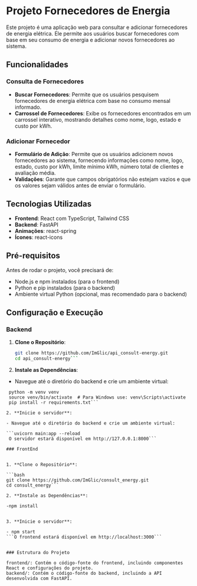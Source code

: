 
# Projeto Fornecedores de Energia

Este projeto é uma aplicação web para consultar e adicionar fornecedores de energia elétrica. Ele permite aos usuários buscar fornecedores com base em seu consumo de energia e adicionar novos fornecedores ao sistema.

## Funcionalidades

### Consulta de Fornecedores

- **Buscar Fornecedores**: Permite que os usuários pesquisem fornecedores de energia elétrica com base no consumo mensal informado.
- **Carrossel de Fornecedores**: Exibe os fornecedores encontrados em um carrossel interativo, mostrando detalhes como nome, logo, estado e custo por kWh.

### Adicionar Fornecedor

- **Formulário de Adição**: Permite que os usuários adicionem novos fornecedores ao sistema, fornecendo informações como nome, logo, estado, custo por kWh, limite mínimo kWh, número total de clientes e avaliação média.
- **Validações**: Garante que campos obrigatórios não estejam vazios e que os valores sejam válidos antes de enviar o formulário.

## Tecnologias Utilizadas

- **Frontend**: React com TypeScript, Tailwind CSS
- **Backend**: FastAPI
- **Animações**: react-spring
- **Ícones**: react-icons

## Pré-requisitos

Antes de rodar o projeto, você precisará de:

- Node.js e npm instalados (para o frontend)
- Python e pip instalados (para o backend)
- Ambiente virtual Python (opcional, mas recomendado para o backend)

## Configuração e Execução

### Backend

1. **Clone o Repositório**:

   ```bash
   git clone https://github.com/ImGlic/api_consult-energy.git
   cd api_consult-energy```

2. **Instale as Dependências**:

  - Navegue até o diretório do backend e crie um ambiente virtual:

   ```cd backend
    python -m venv venv
    source venv/bin/activate  # Para Windows use: venv\Scripts\activate
    pip install -r requirements.txt```

2. **Inicie o servidor**:

  - Navegue até o diretório do backend e crie um ambiente virtual:

   ```uvicorn main:app --reload
    O servidor estará disponível em http://127.0.0.1:8000```

### FrontEnd


1. **Clone o Repositório**:

   ```bash
   git clone https://github.com/ImGlic/consult_energy.git
   cd consult_energy```

2. **Instale as Dependências**:  

  -npm install
  

3. **Inicie o servidor**:

  - npm start
  ```O frontend estará disponível em http://localhost:3000```


### Estrutura do Projeto

frontend/: Contém o código-fonte do frontend, incluindo componentes React e configurações do projeto.
backend/: Contém o código-fonte do backend, incluindo a API desenvolvida com FastAPI.

 


